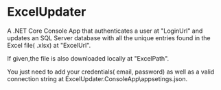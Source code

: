 # ExcelUpdater
A .NET Core Console App that authenticates a user at "LoginUrl" and updates an SQL Server database with all the unique entries found in the Excel file( .xlsx) at "ExcelUrl".

If given,the file is also downloaded locally at "ExcelPath".
 
You just need to add your credentials( email, password) as well as a valid connection string at ExcelUpdater.ConsoleApp\appsetings.json.
